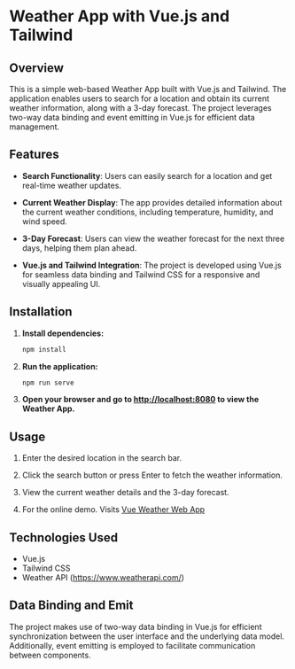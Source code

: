 # Weather App with Vue.js and Tailwind

## Overview

This is a simple web-based Weather App built with Vue.js and Tailwind. The application enables users to search for a location and obtain its current weather information, along with a 3-day forecast. The project leverages two-way data binding and event emitting in Vue.js for efficient data management.

## Features

- **Search Functionality**: Users can easily search for a location and get real-time weather updates.

- **Current Weather Display**: The app provides detailed information about the current weather conditions, including temperature, humidity, and wind speed.

- **3-Day Forecast**: Users can view the weather forecast for the next three days, helping them plan ahead.

- **Vue.js and Tailwind Integration**: The project is developed using Vue.js for seamless data binding and Tailwind CSS for a responsive and visually appealing UI.

## Installation

1. **Install dependencies:**

   ```bash
   npm install
   ```

2. **Run the application:**

   ```bash
   npm run serve
   ```

3. **Open your browser and go to [http://localhost:8080](http://localhost:8080) to view the Weather App.**

## Usage

1. Enter the desired location in the search bar.

2. Click the search button or press Enter to fetch the weather information.

3. View the current weather details and the 3-day forecast.

4. For the online demo. Visits [Vue Weather Web App](https://vue-weather-web-app.netlify.app/)

## Technologies Used

- Vue.js
- Tailwind CSS
- Weather API (https://www.weatherapi.com/)

## Data Binding and Emit

The project makes use of two-way data binding in Vue.js for efficient synchronization between the user interface and the underlying data model. Additionally, event emitting is employed to facilitate communication between components.
